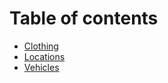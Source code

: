 # Table of contents

* [Clothing](README.md)
* [Locations](<README (1).md>)
* [Vehicles](vehicles.md)
